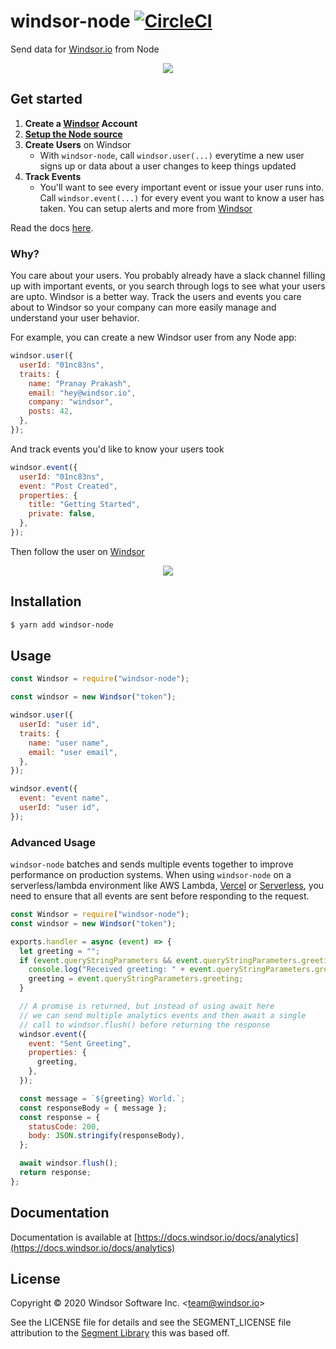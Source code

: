 # windsor-node [![CircleCI](https://circleci.com/gh/windsorio/node.svg?style=svg)](https://circleci.com/gh/windsorio/node)

Send data for [Windsor.io](https://windsor.io) from Node

<div align="center">
  <img src="https://cdn.windsor.io/github/windsor-node/windsor.png"/>
</div>

## Get started

1. **Create a [Windsor](https://windsor.io) Account**
2. [**Setup the Node source**](https://app.windsor.io/sources)
3. **Create Users** on Windsor
   - With `windsor-node`, call `windsor.user(...)` everytime a new user signs up or data about a user changes to keep things updated
4. **Track Events**
   - You'll want to see every important event or issue your user runs into. Call `windsor.event(...)` for every event you want to know a user has taken. You can setup alerts and more from [Windsor](https://windsor.io)

Read the docs [here](https://docs.windsor.io/docs/analytics).

### Why?

You care about your users. You probably already have a slack channel filling up with important events, or you search through logs to see what your users are upto. Windsor is a better way. Track the users and events you care about to Windsor so your company can more easily manage and understand your user behavior.

For example, you can create a new Windsor user from any Node app:

```js
windsor.user({
  userId: "01nc83ns",
  traits: {
    name: "Pranay Prakash",
    email: "hey@windsor.io",
    company: "windsor",
    posts: 42,
  },
});
```

And track events you'd like to know your users took

```js
windsor.event({
  userId: "01nc83ns",
  event: "Post Created",
  properties: {
    title: "Getting Started",
    private: false,
  },
});
```

Then follow the user on [Windsor](https://windsor.io)

<div align="center">
  <img src="https://cdn.windsor.io/github/windsor-node/follow.png"/>
</div>

## Installation

```bash
$ yarn add windsor-node
```

## Usage

```js
const Windsor = require("windsor-node");

const windsor = new Windsor("token");

windsor.user({
  userId: "user id",
  traits: {
    name: "user name",
    email: "user email",
  },
});

windsor.event({
  event: "event name",
  userId: "user id",
});
```

### Advanced Usage

`windsor-node` batches and sends multiple events together to improve performance on production systems. When using `windsor-node` on a serverless/lambda environment like AWS Lambda, [Vercel](https://vercel.com/) or [Serverless](https://www.serverless.com/), you need to ensure that all events are sent before responding to the request.

```javascript
const Windsor = require("windsor-node");
const windsor = new Windsor("token");

exports.handler = async (event) => {
  let greeting = "";
  if (event.queryStringParameters && event.queryStringParameters.greeting) {
    console.log("Received greeting: " + event.queryStringParameters.greeting);
    greeting = event.queryStringParameters.greeting;
  }

  // A promise is returned, but instead of using await here
  // we can send multiple analytics events and then await a single
  // call to windsor.flush() before returning the response
  windsor.event({
    event: "Sent Greeting",
    properties: {
      greeting,
    },
  });

  const message = `${greeting} World.`;
  const responseBody = { message };
  const response = {
    statusCode: 200,
    body: JSON.stringify(responseBody),
  };

  await windsor.flush();
  return response;
};
```

## Documentation

Documentation is available at [https://docs.windsor.io/docs/analytics](https://docs.windsor.io/docs/analytics)

## License

Copyright &copy; 2020 Windsor Software Inc. \<team@windsor.io\>

See the LICENSE file for details and see the SEGMENT_LICENSE file attribution to the [Segment Library](https://github.com/segmentio/analytics-node) this was based off.
